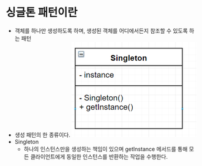 싱글톤 패턴이란
======================================================
* 객체를 하나만 생성하도록 하며, 생성된 객체를 어디에서든지 참조할 수 있도록 하는 패턴
* 생성 패턴의 한 종류이다.
 ![싱글톤](../img/singleton.PNG)
* Singleton
  - 하나의 인스턴스만을 생성하는 책임이 있으며 getInstance 메서드를 통해 모든 클라이언트에게 동일한 인스턴스를 반환하는 작업을 수행한다.
